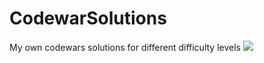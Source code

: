 # CodewarSolutions
My own codewars solutions for different difficulty levels
<img src='https://www.codewars.com/users/oebs/badges/large'>
